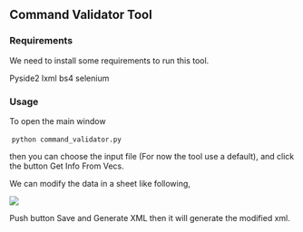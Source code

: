 ## Command Validator Tool

### Requirements

We need to install some requirements to run this tool. 

Pyside2
lxml
bs4
selenium

 

### Usage

To open the main window

​    `python command_validator.py` 

then you can choose the input file (For now the tool use a default), and click the button Get Info From Vecs.

We can modify the data in a sheet like following,

![](C:\Users\qichenma\Pictures\1558682897057.png)

Push button Save and Generate XML then it will generate the modified xml.